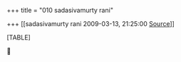 +++
title = "010 sadasivamurty rani"

+++
[[sadasivamurty rani	2009-03-13, 21:25:00 [Source](https://groups.google.com/g/bvparishat/c/fyilCxO8hAg)]]



[TABLE]



